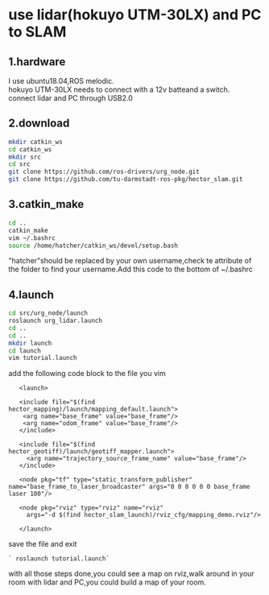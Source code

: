 # use lidar(hokuyo UTM-30LX) and PC to SLAM

## 1.hardware
I use ubuntu18.04,ROS melodic.<br/>
hokuyo UTM-30LX needs to connect with a 12v
batteand a switch.<br/>
connect lidar and PC through USB2.0

## 2.download
```bash
mkdir catkin_ws
cd catkin_ws
mkdir src
cd src
git clone https://github.com/ros-drivers/urg_node.git
git clone https://github.com/tu-darmstadt-ros-pkg/hector_slam.git
```

## 3.catkin_make
```bash
cd ..
catkin_make
vim ~/.bashrc
source /home/hatcher/catkin_ws/devel/setup.bash 
```
"hatcher"should be replaced by your own username,check te attribute of the folder to find your username.Add this code to the bottom of ~/.bashrc

 ## 4.launch
 ```bash
 cd src/urg_node/launch
 roslaunch urg_lidar.launch
 cd ..
 cd ..
 mkdir launch
 cd launch
 vim tutorial.launch
 ```
 add the following code block to the file you vim
 ```
    <launch>

    <include file="$(find hector_mapping)/launch/mapping_default.launch">
     <arg name="base_frame" value="base_frame"/>
     <arg name="odom_frame" value="base_frame"/>
    </include>

    <include file="$(find hector_geotiff)/launch/geotiff_mapper.launch">
      <arg name="trajectory_source_frame_name" value="base_frame"/>
    </include>

    <node pkg="tf" type="static_transform_publisher"       name="base_frame_to_laser_broadcaster" args="0 0 0 0 0 0 base_frame laser 100"/>

    <node pkg="rviz" type="rviz" name="rviz"
      args="-d $(find hector_slam_launch)/rviz_cfg/mapping_demo.rviz"/>

    </launch>
```
save the file and exit
```
` roslaunch tutorial.launch`
```
 with all those steps done,you could see a map on rviz,walk around in your room with lidar and PC,you could build a map of your room.
